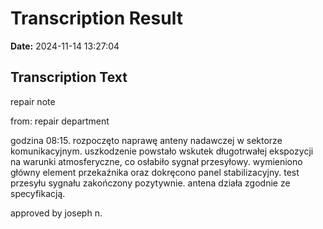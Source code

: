 ﻿# Transcription Result
**Date:** 2024-11-14 13:27:04

## Transcription Text

repair note

from: repair department

godzina 08:15. rozpoczęto naprawę anteny nadawczej w sektorze komunikacyjnym. uszkodzenie powstało wskutek długotrwałej ekspozycji na warunki atmosferyczne, co osłabiło sygnał przesyłowy. wymieniono główny element przekaźnika oraz dokręcono panel stabilizacyjny. test przesyłu sygnału zakończony pozytywnie. antena działa zgodnie ze specyfikacją.

approved by joseph n.
